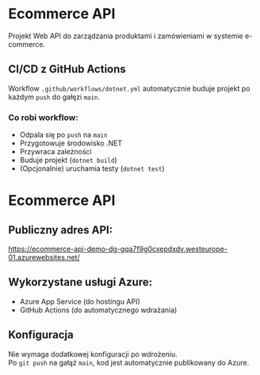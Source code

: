 # Ecommerce API

Projekt Web API do zarządzania produktami i zamówieniami w systemie e-commerce.

## CI/CD z GitHub Actions

Workflow `.github/workflows/dotnet.yml` automatycznie buduje projekt po każdym `push` do gałęzi `main`.

### Co robi workflow:
- Odpala się po `push` na `main`
- Przygotowuje środowisko .NET
- Przywraca zależności
- Buduje projekt (`dotnet build`)
- (Opcjonalnie) uruchamia testy (`dotnet test`)

# Ecommerce API

## Publiczny adres API:
https://ecommerce-api-demo-dg-gqa7f9g0cxepdxdv.westeurope-01.azurewebsites.net/

## Wykorzystane usługi Azure:
- Azure App Service (do hostingu API)
- GitHub Actions (do automatycznego wdrażania)

##  Konfiguracja
Nie wymaga dodatkowej konfiguracji po wdrożeniu.  
Po `git push` na gałąź `main`, kod jest automatycznie publikowany do Azure.
